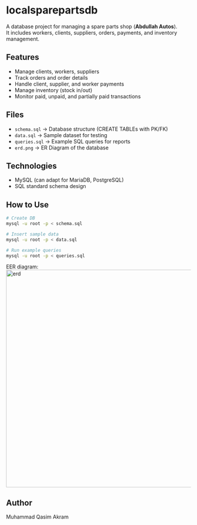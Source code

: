 # localsparepartsdb

A database project for managing a spare parts shop (**Abdullah Autos**).  
It includes workers, clients, suppliers, orders, payments, and inventory management.

## Features
- Manage clients, workers, suppliers
- Track orders and order details
- Handle client, supplier, and worker payments
- Manage inventory (stock in/out)
- Monitor paid, unpaid, and partially paid transactions

## Files
- `schema.sql` → Database structure (CREATE TABLEs with PK/FK)
- `data.sql` → Sample dataset for testing
- `queries.sql` → Example SQL queries for reports
- `erd.png` → ER Diagram of the database

## Technologies
- MySQL (can adapt for MariaDB, PostgreSQL)
- SQL standard schema design

## How to Use
```bash
# Create DB
mysql -u root -p < schema.sql

# Insert sample data
mysql -u root -p < data.sql

# Run example queries
mysql -u root -p < queries.sql
```
EER diagram:
<img width="1152" height="594" alt="erd" src="https://github.com/user-attachments/assets/d6912866-6615-41aa-b5fb-c3f4ad23448e" />


## Author
Muhammad Qasim Akram
